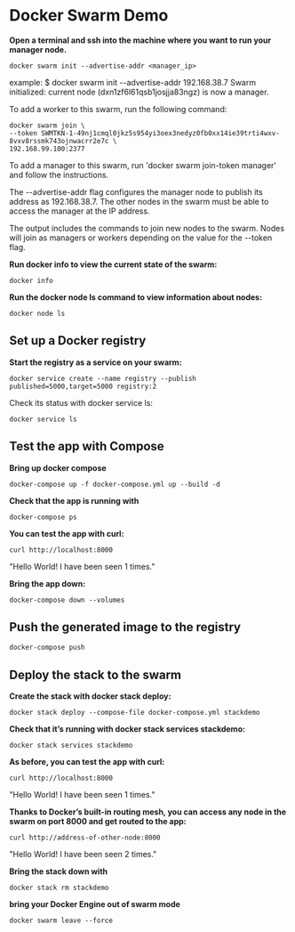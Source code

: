# Docker Swarm Demo

**Open a terminal and ssh into the machine where you want to run your manager node.**

```docker swarm init --advertise-addr <manager_ip>```

example:
$ docker swarm init --advertise-addr 192.168.38.7
Swarm initialized: current node (dxn1zf6l61qsb1josjja83ngz) is now a manager.

To add a worker to this swarm, run the following command:

    docker swarm join \
    --token SWMTKN-1-49nj1cmql0jkz5s954yi3oex3nedyz0fb0xx14ie39trti4wxv-8vxv8rssmk743ojnwacrr2e7c \
    192.168.99.100:2377

To add a manager to this swarm, run 'docker swarm join-token manager' and follow the instructions.

The --advertise-addr flag configures the manager node to publish its address as 192.168.38.7. The other nodes in the swarm must be able to access the manager at the IP address.

The output includes the commands to join new nodes to the swarm. Nodes will join as managers or workers depending on the value for the --token flag.


**Run docker info to view the current state of the swarm:**

```docker info```

**Run the docker node ls command to view information about nodes:**

```docker node ls```


## Set up a Docker registry

**Start the registry as a service on your swarm:**

```docker service create --name registry --publish published=5000,target=5000 registry:2```

Check its status with docker service ls:

```docker service ls```

## Test the app with Compose

**Bring up docker compose**

```docker-compose up -f docker-compose.yml up --build -d```

**Check that the app is running with**

```docker-compose ps```

**You can test the app with curl:**

```curl http://localhost:8000```

"Hello World! I have been seen 1 times."

**Bring the app down:**

```docker-compose down --volumes```

## Push the generated image to the registry

```docker-compose push```

## Deploy the stack to the swarm

**Create the stack with docker stack deploy:**

```docker stack deploy --compose-file docker-compose.yml stackdemo```

**Check that it’s running with docker stack services stackdemo:**

```docker stack services stackdemo```

**As before, you can test the app with curl:**

```curl http://localhost:8000```

"Hello World! I have been seen 1 times."

**Thanks to Docker’s built-in routing mesh, you can access any node in the swarm on port 8000 and get routed to the app:**

```curl http://address-of-other-node:8000```

"Hello World! I have been seen 2 times."

**Bring the stack down with**

```docker stack rm stackdemo```

**bring your Docker Engine out of swarm mode**

```docker swarm leave --force```
